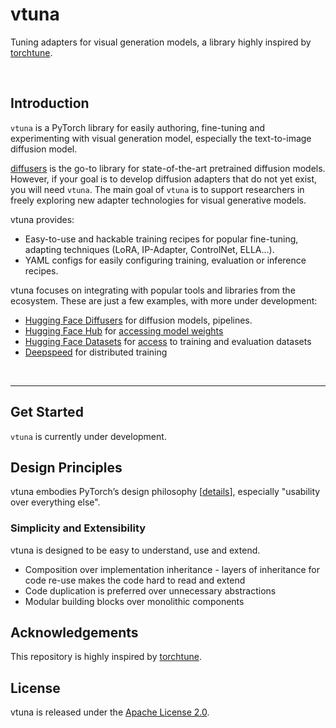 
# vtuna

Tuning adapters for visual generation models, a library highly inspired by [torchtune](https://github.com/pytorch/torchtune). 

&nbsp;

## Introduction

`vtuna` is a PyTorch library for easily authoring, fine-tuning and experimenting with visual generation model, especially the text-to-image diffusion model.

[diffusers](https://github.com/huggingface/diffusers) is the go-to library for state-of-the-art pretrained diffusion models. However, if your goal is to develop diffusion adapters that do not yet exist, you will need `vtuna`. The main goal of `vtuna` is to support researchers in freely exploring new adapter technologies for visual generative models.

vtuna provides:

- Easy-to-use and hackable training recipes for popular fine-tuning, adapting techniques (LoRA, IP-Adapter, ControlNet, ELLA...).
- YAML configs for easily configuring training, evaluation or inference recipes.

vtuna focuses on integrating with popular tools and libraries from the ecosystem. These are just a few examples, with more under development:

- [Hugging Face Diffusers](https://github.com/huggingface/diffusers) for diffusion models, pipelines.
- [Hugging Face Hub](https://huggingface.co/docs/hub/en/index) for [accessing model weights](vtuna/_cli/download.py)
- [Hugging Face Datasets](https://huggingface.co/docs/datasets/en/index) for [access](vtuna/datasets/_instruct.py) to training and evaluation datasets
- [Deepspeed](https://www.deepspeed.ai/) for distributed training

&nbsp;

---

## Get Started

`vtuna` is currently under development.

## Design Principles

vtuna embodies PyTorch’s design philosophy [[details](https://pytorch.org/docs/stable/community/design.html)], especially "usability over everything else".

### Simplicity and Extensibility

vtuna is designed to be easy to understand, use and extend.

- Composition over implementation inheritance - layers of inheritance for code re-use makes the code hard to read and extend
- Code duplication is preferred over unnecessary abstractions
- Modular building blocks over monolithic components


## Acknowledgements

This repository is highly inspired by [torchtune](https://github.com/pytorch/torchtune).

## License

vtuna is released under the [Apache License 2.0](./LICENSE).
